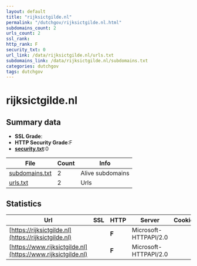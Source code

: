 ```yaml
---
layout: default
title: "rijksictgilde.nl"
permalink: "/dutchgov/rijksictgilde.nl.html"
subdomains_count: 2
urls_count: 2
ssl_rank: 
http_rank: F
security_txt: 0
url_link: /data/rijksictgilde.nl/urls.txt
subdomains_link: /data/rijksictgilde.nl/subdomains.txt
categories: dutchgov
tags: dutchgov
---
```



# rijksictgilde.nl
## Summary data


 - **SSL Grade**:
 - **HTTP Security Grade**:F
 - **[security.txt](https://www.digitaleoverheid.nl/nieuws/standaard-security-txt-nu-verplicht-voor-overheid/)**:0


| File       | Count | Info |
|------------|-------|------|
|[subdomains.txt](/DutchGovScope/data/rijksictgilde.nl/subdomains.txt)|2|Alive subdomains|
|[urls.txt](/DutchGovScope/data/rijksictgilde.nl/urls.txt)|2|Urls|


## Statistics


| Url | SSL | HTTP | Server | Cookie | HSTS | CORS | CTO | CSP | XFO | XXP | RP |FP| Tech |Title |
|--------|-------|-------|------|------|------|------|------|------|------|------|------|------|------|------|
|[https://rijksictgilde.nl](https://rijksictgilde.nl)| | **F**|Microsoft-HTTPAPI/2.0| | | | | | | | :white_check_mark: | |Microsoft HTTPAPI:2.0|Not Found|
|[https://www.rijksictgilde.nl](https://www.rijksictgilde.nl)| | **F**|Microsoft-HTTPAPI/2.0| | | | | | | | :white_check_mark: | |Microsoft HTTPAPI:2.0|Not Found|


